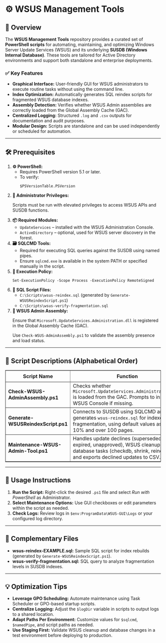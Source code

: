 <div>
  <h1>⚙️ WSUS Management Tools</h1>

  <h2>📝 Overview</h2>
  <p>
    The <strong>WSUS Management Tools</strong> repository provides a curated set of <strong>PowerShell scripts</strong> for automating, maintaining, and optimizing Windows Server Update Services (WSUS) and its underlying <strong>SUSDB (Windows Internal Database)</strong>. 
    These tools are tailored for Active Directory environments and support both standalone and enterprise deployments.
  </p>

  <h3>✅ Key Features</h3>
  <ul>
    <li><strong>Graphical Interface:</strong> User-friendly GUI for WSUS administrators to execute routine tasks without using the command line.</li>
    <li><strong>Index Optimization:</strong> Automatically generates SQL reindex scripts for fragmented WSUS database indexes.</li>
    <li><strong>Assembly Detection:</strong> Verifies whether WSUS Admin assemblies are correctly loaded from the Global Assembly Cache (GAC).</li>
    <li><strong>Centralized Logging:</strong> Structured <code>.log</code> and <code>.csv</code> outputs for documentation and audit purposes.</li>
    <li><strong>Modular Design:</strong> Scripts are standalone and can be used independently or scheduled for automation.</li>
  </ul>

  <hr />

  <h2>🛠️ Prerequisites</h2>
  <ol>
    <li>
      <strong>⚙️ PowerShell:</strong>
      <ul>
        <li>Requires PowerShell version 5.1 or later.</li>
        <li>To verify:
          <pre><code>$PSVersionTable.PSVersion</code></pre>
        </li>
      </ul>
    </li>
    <li>
      <strong>🔑 Administrator Privileges:</strong>
      <p>Scripts must be run with elevated privileges to access WSUS APIs and SUSDB functions.</p>
    </li>
    <li>
      <strong>📦 Required Modules:</strong>
      <ul>
        <li><code>UpdateServices</code> – installed with the WSUS Administration Console.</li>
        <li><code>ActiveDirectory</code> – optional, used for WSUS server discovery in the forest.</li>
      </ul>
    </li>
    <li>
      <strong>🗃 SQLCMD Tools:</strong>
      <ul>
        <li>Required for executing SQL queries against the SUSDB using named pipes.</li>
        <li>Ensure <code>sqlcmd.exe</code> is available in the system PATH or specified manually in the script.</li>
      </ul>
    </li>
    <li>
      <strong>🔧 Execution Policy:</strong>
      <pre><code>Set-ExecutionPolicy -Scope Process -ExecutionPolicy RemoteSigned</code></pre>
    </li>
    <li>
      <strong>📂 SQL Script Files:</strong>
      <ul>
        <li><code>C:\Scripts\wsus-reindex.sql</code> (generated by <code>Generate-WSUSReindexScript.ps1</code>)</li>
        <li><code>C:\Scripts\wsus-verify-fragmentation.sql</code></li>
      </ul>
    </li>
    <li>
      <strong>🧩 WSUS Admin Assembly:</strong>
      <p>Ensure that <code>Microsoft.UpdateServices.Administration.dll</code> is registered in the Global Assembly Cache (GAC).</p>
      <p>Use <code>Check-WSUS-AdminAssembly.ps1</code> to validate the assembly presence and load status.</p>
    </li>
  </ol>

  <hr />

  <h2>📜 Script Descriptions (Alphabetical Order)</h2>
  <table border="1" style="border-collapse: collapse; width: 100%;">
    <thead>
      <tr>
        <th style="padding: 8px;">Script Name</th>
        <th style="padding: 8px;">Function</th>
      </tr>
    </thead>
    <tbody>
      <tr>
        <td><strong>Check-WSUS-AdminAssembly.ps1</strong></td>
        <td>Checks whether <code>Microsoft.UpdateServices.Administration.dll</code> is loaded from the GAC. Prompts to install WSUS Console if missing.</td>
      </tr>
      <tr>
        <td><strong>Generate-WSUSReindexScript.ps1</strong></td>
        <td>Connects to SUSDB using SQLCMD and generates <code>wsus-reindex.sql</code> for indexes with fragmentation, using default values as above 10% and over 100 pages.</td>
      </tr>
      <tr>
        <td><strong>Maintenance-WSUS-Admin-Tool.ps1</strong></td>
        <td>Handles update declines (superseded, expired, unapproved), WSUS cleanup, WID database tasks (checkdb, shrink, reindex), and exports declined updates to CSV.</td>
      </tr>
    </tbody>
  </table>

  <hr />

  <h2>🚀 Usage Instructions</h2>
  <ol>
    <li><strong>Run the Script:</strong> Right-click the desired <code>.ps1</code> file and select <em>Run with PowerShell</em> as Administrator.</li>
    <li><strong>Select Maintenance Options:</strong> Use GUI checkboxes or edit parameters within the script as needed.</li>
    <li><strong>Check Logs:</strong> Review logs in <code>$env:ProgramData\WSUS-GUI\Logs</code> or your configured log directory.</li>
  </ol>

  <hr />

  <h2>📁 Complementary Files</h2>
  <ul>
    <li><strong>wsus-reindex-EXAMPLE.sql:</strong> Sample SQL script for index rebuilds (generated by <code>Generate-WSUSReindexScript.ps1</code>).</li>
    <li><strong>wsus-verify-fragmentation.sql:</strong> SQL query to analyze fragmentation levels in SUSDB indexes.</li>
  </ul>

  <hr />

  <h2>💡 Optimization Tips</h2>
  <ul>
    <li><strong>Leverage GPO Scheduling:</strong> Automate maintenance using Task Scheduler or GPO-based startup scripts.</li>
    <li><strong>Centralize Logging:</strong> Adjust the <code>$logDir</code> variable in scripts to output logs to a shared location.</li>
    <li><strong>Adapt Paths Per Environment:</strong> Customize values for <code>$sqlcmd</code>, <code>$namedPipe</code>, and script paths as needed.</li>
    <li><strong>Use Staging First:</strong> Validate WSUS cleanup and database changes in a test environment before deploying to production.</li>
  </ul>
</div>

